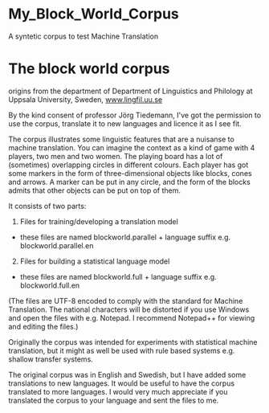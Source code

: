 # My_Block_World_Corpus
A syntetic corpus to test Machine Translation

The block world corpus
======================

origins from the department of Department of Linguistics and Philology at Uppsala University, Sweden, www.lingfil.uu.se

By the kind consent of professor Jörg Tiedemann, I've got the permission to use the corpus, translate it to new languages and licence it as I see fit.


The corpus illustrates some linguistic features that are a nuisanse to machine translation. You can imagine the context as a kind of game with 4 players, two men and two women. The playing board has a lot of (sometimes) overlapping circles in different colours. Each player has got some markers in the form of three-dimensional objects like blocks, cones and arrows. A marker can be put in any circle, and the form of the blocks admits that other objects can be put on top of them.


It consists of two parts:


1. Files for training/developing a translation model

- these files are named blockworld.parallel + language suffix e.g. blockworld.parallel.en

2. Files for building a statistical language model

- these files are named blockworld.full + language suffix e.g. blockworld.full.en

(The files are UTF-8 encoded to comply with the standard for Machine Translation. The national characters will be distorted if you use Windows and open the files with e.g. Notepad. I recommend Notepad++ for viewing and editing the files.)


Originally the corpus was intended for experiments with statistical machine translation, but it might as well be used with rule based systems e.g. shallow transfer systems.

The original corpus was in English and Swedish, but I have added some translations to new languages. It would be useful to have the corpus translated to more languages. I would very much appreciate if you translated the corpus to your language and sent the files to me.
